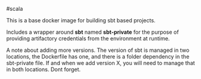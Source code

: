 #scala

This is a base docker image for building sbt based projects.

Includes a wrapper around __sbt__ named __sbt-private__ for the
purpose of providing artifactory credentials from the environment at runtime.

A note about adding more versions. 
The version of sbt is managed in two locations, the Dockerfile has one, and there is a folder dependency in the 
sbt-private file.   If and when we add version X, you will need to manage that in both locations.  Dont forget.
